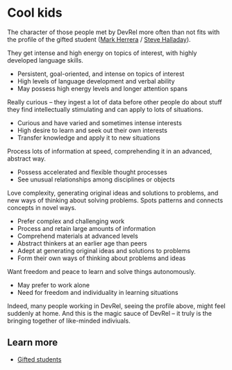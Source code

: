 # Cool kids

The character of those people met by DevRel more often than not fits with the profile of the gifted student ([Mark Herrera](https://www.linkedin.com/in/mark-anthony-herrera-337259225/) / [Steve Halladay](https://www.linkedin.com/in/steve-halladay-63b1441/)).

They get intense and high energy on topics of interest, with highly developed language skills.

* Persistent, goal-oriented, and intense on topics of interest
* High levels of language development and verbal ability
* May possess high energy levels and longer attention spans

Really curious – they ingest a lot of data before other people do about stuff they find intellectually stimulating and can apply to lots of situations.

* Curious and have varied and sometimes intense interests
* High desire to learn and seek out their own interests
* Transfer knowledge and apply it to new situations

Process lots of information at speed, comprehending it in an advanced, abstract way.

* Possess accelerated and flexible thought processes
* See unusual relationships among disciplines or objects

Love complexity, generating original ideas and solutions to problems, and new ways of thinking about solving problems. Spots patterns and connects concepts in novel ways.

* Prefer complex and challenging work
* Process and retain large amounts of information
* Comprehend materials at advanced levels
* Abstract thinkers at an earlier age than peers
* Adept at generating original ideas and solutions to problems
* Form their own ways of thinking about problems and ideas

Want freedom and peace to learn and solve things autonomously.

* May prefer to work alone
* Need for freedom and individuality in learning situations

Indeed, many people working in DevRel, seeing the profile above, might feel suddenly at home. And this is the magic sauce of DevRel – it truly is the bringing together of like-minded indiviuals.

## Learn more

* [Gifted students](https://files.eric.ed.gov/fulltext/EJ724632.pdf)